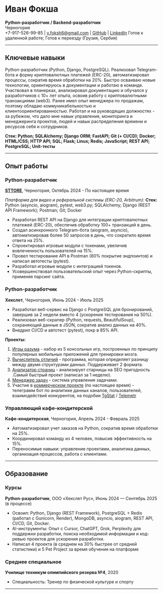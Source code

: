 # Иван Фокша

**Python-разработчик / Backend-разработчик**  
Черногория  
+7-917-526-99-85 | [v.foksh6@gmail.com](mailto:v.foksh6@gmail.com) | [GitHub](https://github.com/IvanFoksha)  | [LinkedIn](https://www.linkedin.com/in/ivanfoksha/)
Готов к удаленной работе; Готов к переезду (Грузия, Сербия)

---

## Ключевые навыки

Python-разработчик (Python, Django, PostgreSQL). Реализовал Telegram-бота и форму криптовалютных платежей (ERC-20), автоматизировал процессы, сократив время обработки на 20%. Быстро осваиваю новые технологии, ориентируюсь в документации и работаю в команде.
Участвовал в планерках, анализировал документацию и обучался у разработчиков с 10+ лет опыта, освоив работу с криптовалютными транзакциями (web3).
Ранее имел опыт менеджера по продажам, поэтому обладаю коммуникабельностью и клиентоориентированностью. Работал и на руководящих должностях - за рубежом, что дало мне навык управления, мониторинга и менеджеринга проектов, людей и навык распределения времени и ресурсов себя и сотрудников.

**Стек:
Python; SQLAlchemy; Django ORM; FastAPI; Git (+ CI/CD); Docker; HTML/CSS; HTTP API; SQL; Flask; Linux; Redis; JavaScript; REST API; PostgreSQL; Unit-тесты**

---

## Опыт работы

### Python-разработчик

**[STTORE](https://sttore.link/)**, Черногория, Октябрь 2024 - По настоящее время

_Платформа для видео и реферальной системы (ERC-20, Arbitrum):_
**Стек:**
Python (asyncio, aiogram), pytest, web3.py; SQLAlchemy; Django (REST API Framework); Postman; Git; Docker

- Разработал REST API на Django для интеграции криптовалютных платежей (ERC-20), обеспечив обработку 100+ транзакций в день.
- Создал асинхронного Telegram-бота (aiogram, asyncio), автоматизировав более 50 запросов в день, что сократило время ответа на 25%.
- Спроектировал игровые модули с токенами, увеличив вовлеченность пользователей на 15%.
- Провел тестирование API в Postman (80% покрытие эндпоинтов) и написал автотесты (pytest).
- Разработал игровые модули с интеграцией токенов.
- Усовершенствовал пользовательский опыт через Python-скрипты, применяя парсинг сайта.

### Python-разработчик

**Хекслет**, Черногория, Июнь 2024 - Июль 2025

- Разработал веб-сервис на Django с PostgreSQL для бронирований, завершив за 2 недели вместо 4 (ускорение тестирования на 50%).
- Реализовал веб-скрапер (Python, requests, BeautifulSoup), сохраняющий данные в JSON, сократив анализ данных на 40%.
- Внедрил CI/CD и автотест (pytest), покр в 85% API.

**Проекты:**
1. [Игры разума](https://github.com/IvanFoksha/python-project-49) - набор из 5 консольных игр, построенных по принципу популярных мобильных приложений для тренировки мозга.
2. [Вычислитель отличий](https://github.com/IvanFoksha/python-project-50) - программа, которая определяет разницу между двумя структурами данных. Поддерживает 2 формата.
3. [Анализатор страниц](https://github.com/IvanFoksha/python-project-83) - анализирует старницы на SEO пригодность .Самый быстрый проект (написал за 1 неделю).
4. [Менеджер задач](https://github.com/IvanFoksha/python-project-52) - система управления задачами.
5. Участие в [коммерческом проекте](https://github.com/IvanFoksha/tg-marketing-service) (по настоящее время) - телеграмм бот по аналитике данных каналов, пользователей, взаимодействий конкурентов, на подобии [TgStat](https://tgstat.ru/) / [Telemetr](https://telemetr.ru/)

### Управляющий кафе-кондитерской

**Кафе-кондитерская**, Черногория, Апрель 2024 - Февраль 2025

- Автоматизировал учет заказов на Python, сократив время обработки на 25%.
- Координировал команду из 4 человек, повысив эффективность на 15%.
- Переносимые навыки: управление проектами, аналитика данных, организация процессов, работа с клиентами.

---

## Образование

### Курсы

**Python-разработчик**, ООО «Хекслет Рус», Июнь 2024 — Сентябрь 2025 (в процессе)

- Освоил: Python, Django (REST Framework), PostgreSQL + Redis (работал с Gunicorn, Render), MongoDB, asyncio, aiogram, REST API, CI/CD, Git, Docker.
- AI-инструменты: Опыт с Cursor, ChatGPT, Grok, Perplexity для поддержки разработки, поиска необходимой информации и код-ревью проектов для ускорения разработки.
- Написал 4 проекта (в среднем на 30% быстрее от средней статистики) и 5 Pet Project за время обучения на платформе

### Среднее специальное

**Училище техникум олимпийского резерва №4**, 2020

- Специальность: Тренер по физической культуре и спорту

---
